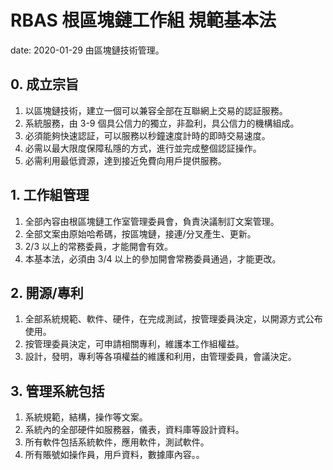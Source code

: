 <!-- headings -->

# RBAS 根區塊鏈工作組 規範基本法

date: 2020-01-29 由區塊鏈技術管理。

## 0. 成立宗旨

1. 以區塊鏈技術，建立一個可以兼容全部在互聯網上交易的認証服務。
1. 系統服務，由 3-9 個具公信力的獨立，非盈利，具公信力的機構組成。
1. 必須能夠快速認証，可以服務以秒鐘速度計時的即時交易速度。
1. 必需以最大限度保障私隱的方式，進行並完成整個認証操作。
1. 必需利用最低資源，達到接近免費向用戶提供服務。

## 1. 工作組管理

1. 全部內容由根區塊鏈工作室管理委員會，負責決議制訂文案管理。
1. 全部文案由原始哈希碼，按區塊鏈，接連/分叉產生、更新。
1. 2/3 以上的常務委員，才能開會有效。
1. 本基本法，必須由 3/4 以上的參加開會常務委員通過，才能更改。

## 2. 開源/專利

1. 全部系統規範、軟件、硬件，在完成測試，按管理委員決定，以開源方式公布使用。
1. 按管理委員決定，可申請相關專利，維護本工作組權益。
1. 設計，發明，專利等各項權益的維護和利用，由管理委員，會議決定。

## 3. 管理系統包括

1. 系統規範，結構，操作等文案。
1. 系統內的全部硬件如服務器，儀表，資料庫等設計資料。
1. 所有軟件包括系統軟件，應用軟件，測試軟件。
1. 所有賬號如操作員，用戶資料，數據庫內容。。
